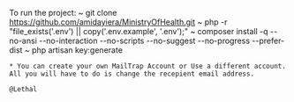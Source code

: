 To run the project:
    ~ git clone https://github.com/amidayiera/MinistryOfHealth.git
    ~ php -r "file_exists('.env') || copy('.env.example', '.env');"
    ~ composer install -q --no-ansi --no-interaction --no-scripts --no-suggest --no-progress --prefer-dist
    ~ php artisan key:generate

    * You can create your own MailTrap Account or Use a different account. All you will have to do is change the recepient email address.

    @Lethal